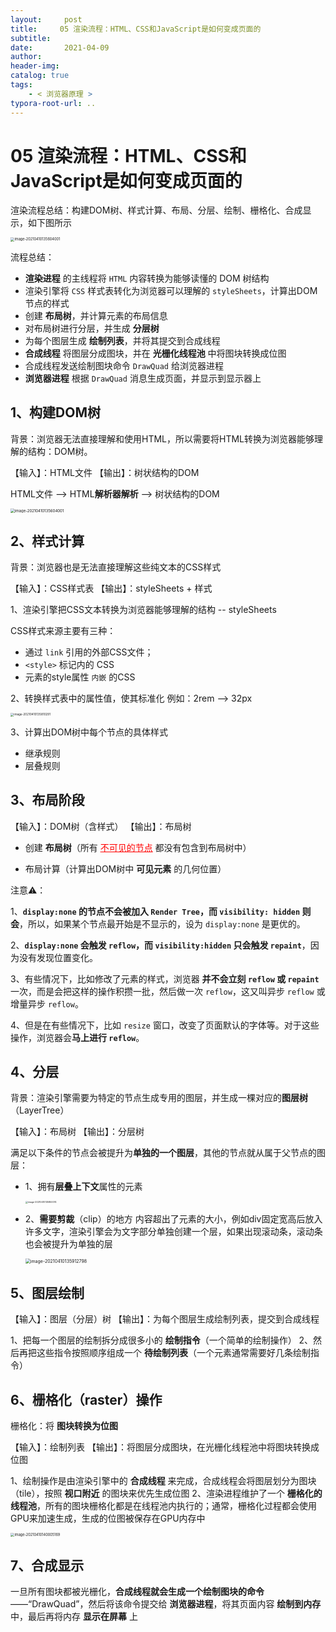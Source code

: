 ```yaml
---
layout:     post
title:     05 渲染流程：HTML、CSS和JavaScript是如何变成页面的
subtitle:  
date:       2021-04-09
author:     
header-img: 
catalog: true
tags:
    - < 浏览器原理 >
typora-root-url: ..
---
```



# 05 渲染流程：HTML、CSS和JavaScript是如何变成页面的

渲染流程总结：构建DOM树、样式计算、布局、分层、绘制、栅格化、合成显示，如下图所示

<img src="/../img/assets_2019/image-20210410135604001.png" alt="image-20210410135604001" style="zoom:40%;" />

流程总结：
-   **渲染进程** 的主线程将 `HTML` 内容转换为能够读懂的 DOM 树结构
-   渲染引擎将 `CSS` 样式表转化为浏览器可以理解的 `styleSheets`，计算出DOM节点的样式
-   创建 **布局树**，并计算元素的布局信息
-   对布局树进行分层，并生成 **分层树**
-   为每个图层生成 **绘制列表**，并将其提交到合成线程
-   **合成线程** 将图层分成图块，并在 **光栅化线程池** 中将图块转换成位图
-   合成线程发送绘制图块命令 `DrawQuad` 给浏览器进程
-   **浏览器进程** 根据 `DrawQuad` 消息生成页面，并显示到显示器上


## 1、构建DOM树

背景：浏览器无法直接理解和使用HTML，所以需要将HTML转换为浏览器能够理解的结构：DOM树。

【输入】：HTML文件
【输出】：树状结构的DOM

HTML文件 --> HTML**解析器解析** --> 树状结构的DOM

<img src="/../img/assets_2019/image-20210410135738520.png" alt="image-20210410135604001" style="zoom:43%;" />



## 2、样式计算
背景：浏览器也是无法直接理解这些纯文本的CSS样式

【输入】：CSS样式表
【输出】：styleSheets + 样式

1、渲染引擎把CSS文本转换为浏览器能够理解的结构 -- styleSheets

CSS样式来源主要有三种：
-   通过 `link` 引用的外部CSS文件；
-   ` <style> ` 标记内的 CSS
-   元素的style属性 `内嵌` 的CSS

2、转换样式表中的属性值，使其标准化
例如：2rem --> 32px

<img src="/../img/assets_2019/image-20210410135810291.png" alt="image-20210410135810291" style="zoom:33%;" />

3、计算出DOM树中每个节点的具体样式

-   继承规则
-   层叠规则

## 3、布局阶段

【输入】：DOM树（含样式）
【输出】：布局树

- 创建 **布局树**（所有 <span style="color:red"><u>不可见的节点</u></span> 都没有包含到布局树中）

- 布局计算（计算出DOM树中 **可见元素** 的几何位置）


注意⚠️：

1、**`display:none` 的节点不会被加入 `Render Tree`，而 `visibility: hidden` 则会**，所以，如果某个节点最开始是不显示的，设为 `display:none` 是更优的。

2、**`display:none` 会触发 `reflow`，而 `visibility:hidden` 只会触发 `repaint`**，因为没有发现位置变化。

3、有些情况下，比如修改了元素的样式，浏览器 **并不会立刻 `reflow`  或 `repaint`** 一次，而是会把这样的操作积攒一批，然后做一次 `reflow`，这又叫异步 `reflow` 或增量异步 `reflow`。

4、但是在有些情况下，比如 `resize` 窗口，改变了页面默认的字体等。对于这些操作，浏览器会**马上进行  `reflow`**。

## 4、分层
背景：渲染引擎需要为特定的节点生成专用的图层，并生成一棵对应的**图层树**（LayerTree）

【输入】：布局树
【输出】：分层树

满足以下条件的节点会被提升为**单独的一个图层**，其他的节点就从属于父节点的图层：
- 1、拥有**层叠上下文**属性的元素

    <img src="/../img/assets_2019/image-20210410135850074.png" alt="image-20210410135850074" style="zoom:25%;" />

- 2、**需要剪裁**（clip）的地方
    内容超出了元素的大小，例如div固定宽高后放入许多文字，渲染引擎会为文字部分单独创建一个层，如果出现滚动条，滚动条也会被提升为单独的层

    <img src="/../img/assets_2019/image-20210410135912798.png" alt="image-20210410135912798" style="zoom:50%;" />


## 5、图层绘制

【输入】：图层（分层）树
【输出】：为每个图层生成绘制列表，提交到合成线程

1、把每一个图层的绘制拆分成很多小的 **绘制指令**（一个简单的绘制操作）
2、然后再把这些指令按照顺序组成一个 **待绘制列表**（一个元素通常需要好几条绘制指令）

## 6、栅格化（raster）操作
栅格化：将 **图块转换为位图**

【输入】：绘制列表
【输出】：将图层分成图块，在光栅化线程池中将图块转换成位图

1、绘制操作是由渲染引擎中的 **合成线程** 来完成，合成线程会将图层划分为图块（tile），按照 **视口附近** 的图块来优先生成位图
2、渲染进程维护了一个 **栅格化的线程池**，所有的图块栅格化都是在线程池内执行的；通常，栅格化过程都会使用GPU来加速生成，生成的位图被保存在GPU内存中

<img src="/../img/assets_2019/image-20210410140005169.png" alt="image-20210410140005169" style="zoom:40%;" />


## 7、合成显示

一旦所有图块都被光栅化，**合成线程就会生成一个绘制图块的命令**——“DrawQuad”，然后将该命令提交给 **浏览器进程**，将其页面内容 **绘制到内存** 中，最后再将内存 **显示在屏幕** 上

